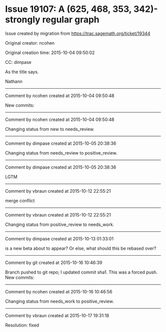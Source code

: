 # Issue 19107: A (625, 468, 353, 342)-strongly regular graph

Issue created by migration from https://trac.sagemath.org/ticket/19344

Original creator: ncohen

Original creation time: 2015-10-04 09:50:02

CC:  dimpase

As the title says.

Nathann


---

Comment by ncohen created at 2015-10-04 09:50:48

New commits:


---

Comment by ncohen created at 2015-10-04 09:50:48

Changing status from new to needs_review.


---

Comment by dimpase created at 2015-10-05 20:38:36

Changing status from needs_review to positive_review.


---

Comment by dimpase created at 2015-10-05 20:38:36

LGTM


---

Comment by vbraun created at 2015-10-12 22:55:21

merge conflict


---

Comment by vbraun created at 2015-10-12 22:55:21

Changing status from positive_review to needs_work.


---

Comment by dimpase created at 2015-10-13 01:33:01

is a new beta about to appear?
Or else, what should this be rebased over?


---

Comment by git created at 2015-10-16 10:46:39

Branch pushed to git repo; I updated commit sha1. This was a forced push. New commits:


---

Comment by ncohen created at 2015-10-16 10:46:56

Changing status from needs_work to positive_review.


---

Comment by vbraun created at 2015-10-17 19:31:18

Resolution: fixed
